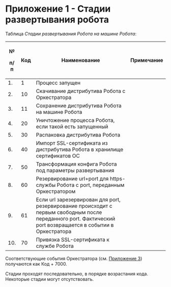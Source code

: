 # Приложение 1 - Стадии развертывания робота

Таблица *Стадии развертывания Робота на машине Робота*:

| <p>№</p><p>п/п</p>    | Код | Наименование                                                                                                                                                  | Примечание |
| --------------------- | --- | ------------------------------------------------------------------------------------------------------------------------------------------------------------- | ---------- |
| 1.                    | 1   | Процесс запущен                                                                                                                                               |            |
| 2.                    | 10  | Скачивание дистрибутива Робота с Оркестратора                                                                                                                 |            |
| 3.                    | 11  | Сохранение дистрибутива Робота на машине Робота                                                                                                               |            |
| 4.                    | 20  | Уничтожение процесса Робота, если такой есть запущенный                                                                                                       |            |
| 5.                    | 30  | Распаковка дистрибутива Робота                                                                                                                                |            |
| 6.                    | 40  | Импорт SSL-сертификата из дистрибутива Робота в хранилище сертификатов ОС                                                                                     |            |
| 7.                    | 50  | Трансформация конфига Робота под параметры развертывания                                                                                                      |            |
| 8.                    | 60  | Резервирование url+port для https-службы Робота с port, переданным Оркестратором                                                                              |            |
| 9.                    | 61  | Если url зарезервирован для port, резервирование происходит с первым свободным после переданного port. Фактический port возвращается в событии в Оркестратора |            |
| 10.                   | 70  | Привязка SSL-сертификата к службе Робота                                                                                                                      |            |

&#x20;

Соответствующие события Оркестратора (см. [Приложение 3](https://docs.primo-rpa.ru/primo-rpa/orchestrator/appendix/appendix3)) получаются как Код + 7000.

Стадии проходят последовательно, в порядке возрастания кода. Некоторые стадии могут отсутствовать.
